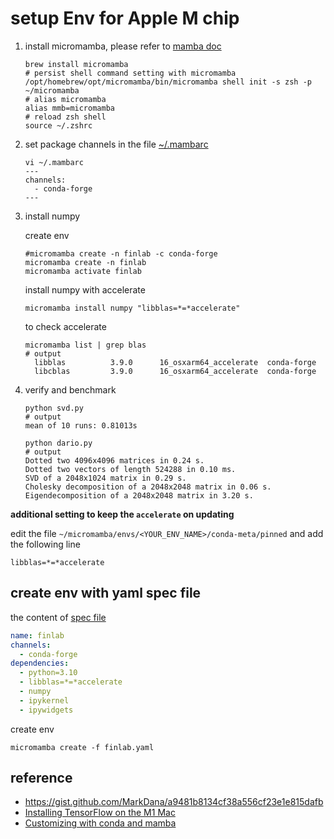 # setup Env for Apple M chip

1. install micromamba, please refer to [mamba doc](https://mamba.readthedocs.io/en/latest/installation.html#automatic-installation)

   ```shell
   brew install micromamba
   # persist shell command setting with micromamba
   /opt/homebrew/opt/micromamba/bin/micromamba shell init -s zsh -p ~/micromamba
   # alias micromamba
   alias mmb=micromamba
   # reload zsh shell
   source ~/.zshrc
   ```

2. set package channels in the file [~/.mambarc](./.mambarc)

   ```shell
   vi ~/.mambarc
   ---
   channels:
     - conda-forge
   ---
   ```

3. install numpy

   create env

   ```shell
   #micromamba create -n finlab -c conda-forge
   micromamba create -n finlab
   micromamba activate finlab
   ```

   install numpy with accelerate

   ```shell
   micromamba install numpy "libblas=*=*accelerate"
   ```

   to check accelerate

   ```shell
   micromamba list | grep blas
   # output
     libblas          3.9.0      16_osxarm64_accelerate  conda-forge
     libcblas         3.9.0      16_osxarm64_accelerate  conda-forge
   ```

4. verify and benchmark

   ```shell
   python svd.py
   # output
   mean of 10 runs: 0.81013s
   
   python dario.py
   # output
   Dotted two 4096x4096 matrices in 0.24 s.
   Dotted two vectors of length 524288 in 0.10 ms.
   SVD of a 2048x1024 matrix in 0.29 s.
   Cholesky decomposition of a 2048x2048 matrix in 0.06 s.
   Eigendecomposition of a 2048x2048 matrix in 3.20 s.
   ```

**additional setting to keep the `accelerate` on updating**

edit the file `~/micromamba/envs/<YOUR_ENV_NAME>/conda-meta/pinned` and add the following line

```
libblas=*=*accelerate
```

## create env with yaml spec file

the content of [spec file](./finlab.yaml)

```yaml
name: finlab
channels:
  - conda-forge
dependencies:
  - python=3.10
  - libblas=*=*accelerate
  - numpy
  - ipykernel
  - ipywidgets
```

create env

```shelll
micromamba create -f finlab.yaml
```

## reference

- https://gist.github.com/MarkDana/a9481b8134cf38a556cf23e1e815dafb
- [Installing TensorFlow on the M1 Mac](https://towardsdatascience.com/installing-tensorflow-on-the-m1-mac-410bb36b776)
- [Customizing with conda and mamba](https://www.ibm.com/docs/en/cloud-paks/cp-data/4.6.x?topic=pip-customizing-conda-mamba)
